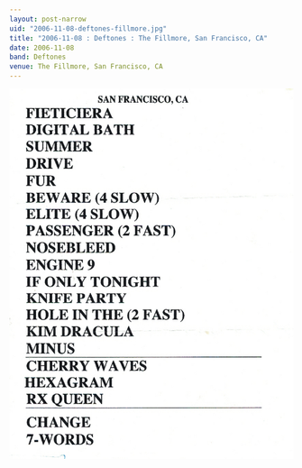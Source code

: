 ```yaml
---
layout: post-narrow
uid: "2006-11-08-deftones-fillmore.jpg"
title: "2006-11-08 : Deftones : The Fillmore, San Francisco, CA"
date: 2006-11-08
band: Deftones
venue: The Fillmore, San Francisco, CA
---
```


<div class="showcase">
  <img src="/img/2006/11/20061108-Deftones-Fillmore.jpg" alt="2006-11-08-deftones-fillmore.jpg">
</div>
